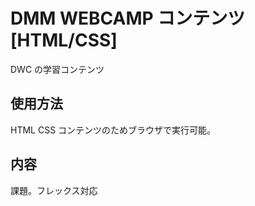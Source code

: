 # DMM WEBCAMP コンテンツ[HTML/CSS]

DWC の学習コンテンツ

## 使用方法

HTML CSS コンテンツのためブラウザで実行可能。

## 内容

課題。フレックス対応
